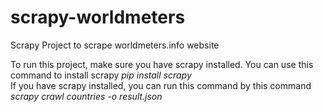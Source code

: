 # scrapy-worldmeters
Scrapy Project to scrape worldmeters.info website

To run this project, make sure you have scrapy installed. You can use this command to install scrapy
<i>pip install scrapy</i>
<br>
If you have scrapy installed, you can run this command by this command<br>
<i>scrapy crawl countries -o result.json</i>